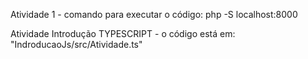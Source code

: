 Atividade 1 - comando para executar o código: php -S localhost:8000

Atividade Introdução TYPESCRIPT - o código está em: "IndroducaoJs/src/Atividade.ts"
